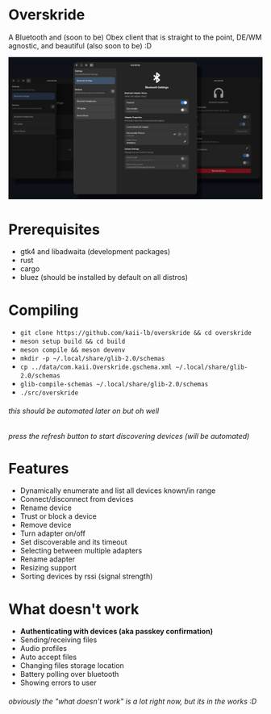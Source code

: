 # Overskride
A Bluetooth and (soon to be) Obex client that is straight to the point, DE/WM agnostic, and beautiful (also soon to be) :D

![Screenshot](/assets/images/overskride.png)

# Prerequisites
- gtk4 and libadwaita (development packages)
- rust
- cargo
- bluez (should be installed by default on all distros)

# Compiling
- `git clone https://github.com/kaii-lb/overskride && cd overskride`
- `meson setup build && cd build`
- `meson compile && meson devenv`
- `mkdir -p ~/.local/share/glib-2.0/schemas`
- `cp ../data/com.kaii.Overskride.gschema.xml ~/.local/share/glib-2.0/schemas`
- `glib-compile-schemas ~/.local/share/glib-2.0/schemas`
- `./src/overskride`

###### this should be automated later on but oh well
###### press the refresh button to start discovering devices (will be automated)

# Features
- Dynamically enumerate and list all devices known/in range 
- Connect/disconnect from devices
- Rename device
- Trust or block a device
- Remove device
- Turn adapter on/off
- Set discoverable and its timeout
- Selecting between multiple adapters
- Rename adapter 
- Resizing support 
- Sorting devices by rssi (signal strength)

# What doesn't work
- **Authenticating with devices (aka passkey confirmation)**
- Sending/receiving files
- Audio profiles
- Auto accept files
- Changing files storage location
- Battery polling over bluetooth
- Showing errors to user

###### obviously the "what doesn't work" is a lot right now, but its in the works :D


